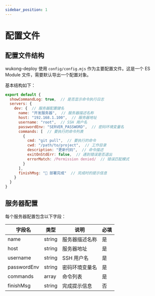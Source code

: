 ```yaml
---
sidebar_position: 1
---
```


# 配置文件

## 配置文件结构

wukong-deploy 使用 `config/config.mjs` 作为主要配置文件。这是一个 ES Module 文件，需要默认导出一个配置对象。

基本结构如下：

```javascript
export default {
  showCommandLog: true,  // 是否显示命令执行日志
  servers: {
    dev: {  // 服务器配置键名
      name: "开发服务器",  // 服务器描述名称
      host: "192.168.1.100",  // 服务器地址
      username: "root",  // SSH 用户名
      passwordEnv: "SERVER_PASSWORD",  // 密码环境变量名
      commands: [  // 要执行的命令列表
        {
          cmd: "git pull",  // 要执行的命令
          cwd: "/path/to/project",  // 工作目录
          description: "更新代码",  // 命令描述
          exitOnStdErr: false,  // 遇到错误是否退出
          errorMatch: /Permission denied/  // 错误匹配模式
        }
      ],
      finishMsg: "🎉 部署完成"  // 完成时的提示信息
    }
  }
}
```

## 服务器配置

每个服务器配置包含以下字段：

| 字段名 | 类型 | 说明 | 必填 |
|--------|------|------|------|
| name | string | 服务器描述名称 | 是 |
| host | string | 服务器地址 | 是 |
| username | string | SSH 用户名 | 是 |
| passwordEnv | string | 密码环境变量名 | 是 |
| commands | array | 命令列表 | 是 |
| finishMsg | string | 完成提示信息 | 否 |
